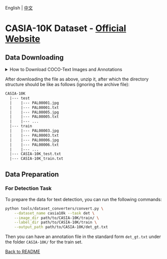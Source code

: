 English | [中文](../../cn/datasets/casia10k_CN.md)

# CASIA-10K Dataset - [Official Website](http://www.nlpr.ia.ac.cn/pal/CASIA10K.html)

## Data Downloading

<details>
    <summary>How to Download COCO-Text Images and Annotations</summary>

The COCO-Text images dataset can be downloaded from [here](http://www.nlpr.ia.ac.cn/pal/CASIA10K.html) 

</details>

After downloading the file as above, unzip it, after which the directory structure should be like as follows (ignoring the archive file):

```txt
CASIA-10K
  |--- test
  |    |--- PAL00001.jpg
  |    |--- PAL00001.txt
  |    |--- PAL00005.jpg
  |    |--- PAL00005.txt
  |    |--- ...
  |--- train
  |    |--- PAL00003.jpg
  |    |--- PAL00003.txt
  |    |--- PAL00006.jpg
  |    |--- PAL00006.txt
  |    |--- ...
  |--- CASIA-10K_test.txt
  |--- CASIA-10K_train.txt
```

## Data Preparation

### For Detection Task

To prepare the data for text detection, you can run the following commands:

```bash
python tools/dataset_converters/convert.py \
    --dataset_name casia10k --task det \
    --image_dir path/to/CASIA-10K/train/ \
    --label_dir path/to/CASIA-10K/train \
    --output_path path/to/CASIA-10K/det_gt.txt
```

Then you can have an annotation file in the standard form `det_gt.txt` under the folder `CASIA-10K/` for the train set.

[Back to README](../../../tools/dataset_converters/README.md)